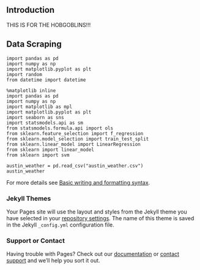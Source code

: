 ## Introduction

THIS IS FOR THE HOBGOBLINS!!!
## Data Scraping

```
import pandas as pd
import numpy as np
import matplotlib.pyplot as plt
import random
from datetime import datetime

%matplotlib inline
import pandas as pd
import numpy as np
import matplotlib as mpl
import matplotlib.pyplot as plt
import seaborn as sns
import statsmodels.api as sm
from statsmodels.formula.api import ols
from sklearn.feature_selection import f_regression
from sklearn.model_selection import train_test_split
from sklearn.linear_model import LinearRegression
from sklearn import linear_model
from sklearn import svm
 
austin_weather = pd.read_csv("austin_weather.csv")
austin_weather
```

For more details see [Basic writing and formatting syntax](https://docs.github.com/en/github/writing-on-github/getting-started-with-writing-and-formatting-on-github/basic-writing-and-formatting-syntax).

### Jekyll Themes

Your Pages site will use the layout and styles from the Jekyll theme you have selected in your [repository settings](https://github.com/ipsamitt/hobgoblins/settings/pages). The name of this theme is saved in the Jekyll `_config.yml` configuration file.

### Support or Contact

Having trouble with Pages? Check out our [documentation](https://docs.github.com/categories/github-pages-basics/) or [contact support](https://support.github.com/contact) and we’ll help you sort it out.
